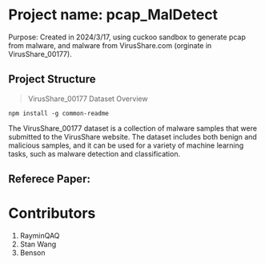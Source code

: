 # Project name: pcap_MalDetect
Purpose: Created in 2024/3/17, using cuckoo sandbox to generate pcap from malware, and malware from VirusShare.com (orginate in VirusShare_00177).

## Project Structure


> VirusShare_00177 Dataset Overview
```shell
npm install -g common-readme
```
The VirusShare_00177 dataset is a collection of malware samples that were submitted to the VirusShare website. The dataset includes both benign and malicious samples, and it can be used for a variety of machine learning tasks, such as malware detection and classification.

## Referece Paper: 


# Contributors
1. RayminQAQ
2. Stan Wang
3. Benson
